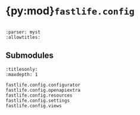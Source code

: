 # {py:mod}`fastlife.config`

```{py:module} fastlife.config
```

```{autodoc2-docstring} fastlife.config
:parser: myst
:allowtitles:
```

## Submodules

```{toctree}
:titlesonly:
:maxdepth: 1

fastlife.config.configurator
fastlife.config.openapiextra
fastlife.config.resources
fastlife.config.settings
fastlife.config.views
```
